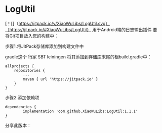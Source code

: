 # LogUtil

[！[]（https://jitpack.io/v/XiaoWuLibs/LogUtil.svg）（https://jitpack.io/#XiaoWuLibs/LogUtil）
用于Android端的日志输出插件
要将Git项目放入您的构建中：

步骤1.将JitPack存储库添加到构建文件中

gradle这个
行家
SBT
leiningen
将其添加到存储库末尾的根build.gradle中：

	allprojects {
		repositories {
			...
			maven { url 'https://jitpack.io' }
		}
	}
步骤2.添加依赖项

	dependencies {
	        implementation 'com.github.XiaoWuLibs:LogUtil:1.1.1'
	}
分享此版本：
